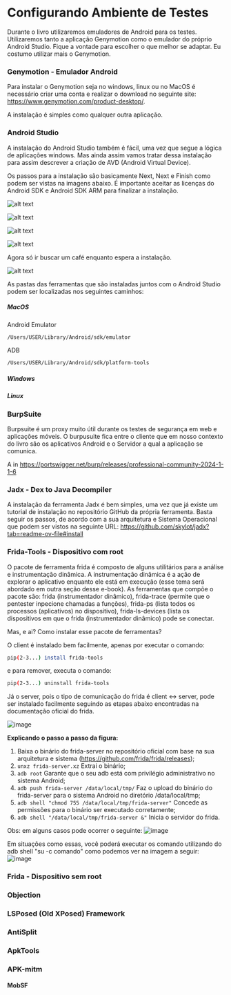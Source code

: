 # Configurando Ambiente de Testes

Durante o livro utilizaremos emuladores de Android para os testes. Utilizaremos tanto a aplicação Genymotion como o emulador do próprio Android Studio. Fique a vontade para escolher o que melhor se adaptar. Eu costumo utilizar mais o Genymotion.

### Genymotion - Emulador Android

Para instalar o Genymotion seja no windows, linux ou no MacOS é necessário criar uma conta e  realizar o download no seguinte site: https://www.genymotion.com/product-desktop/.

A instalação é simples como qualquer outra aplicação.

### Android Studio

A instalação do Android Studio também é fácil, uma vez que segue a lógica de aplicações windows. Mas ainda assim vamos tratar dessa instalação para assim descrever a criação de AVD (Android Virtual Device).

Os passos para a instalação são basicamente Next, Next e Finish como podem ser vistas na imagens abaixo. É importante aceitar as licenças do Android SDK e Android SDK ARM para finalizar a instalação.

![alt text](image.png)

![alt text](image-1.png)

![alt text](image-2.png)

![alt text](image-3.png)

Agora só ir buscar um café enquanto espera a instalação.

![alt text](image-4.png)

As pastas das ferramentas que são instaladas juntos com o Android Studio podem ser localizadas nos seguintes caminhos:

##### MacOS

Android Emulator

```bash
/Users/USER/Library/Android/sdk/emulator
```

ADB

```bash
/Users/USER/Library/Android/sdk/platform-tools
```

##### Windows


##### Linux 


### BurpSuite 

Burpsuite é um proxy muito útil durante os testes de segurança em web e aplicações móveis. O burpusuite fica entre o cliente que em nosso contexto do livro são os aplicativos Android e o Servidor a qual a aplicação se comunica. 

A in
https://portswigger.net/burp/releases/professional-community-2024-1-1-6


### Jadx - Dex to Java Decompiler

A instalação da ferramenta Jadx é bem simples, uma vez que já existe um tutorial de instalação no repositório GitHub da própria ferramenta. Basta seguir os passos, de acordo com a sua arquitetura e Sistema Operacional que podem ser vistos na seguinte URL: https://github.com/skylot/jadx?tab=readme-ov-file#install

### Frida-Tools - Dispositivo com root
O pacote de ferramenta frida é composto de alguns utilitários para a análise e instrumentação dinâmica. A instrumentação dinâmica é a ação de explorar o aplicativo enquanto ele está em execução (esse tema será abordado em outra seção desse e-book). As ferramentas que compõe o pacote são: frida (instrumentador dinâmico), frida-trace (permite que o pentester inpecione chamadas a funções), frida-ps (lista todos os processos (aplicativos) no dispositivo), frida-ls-devices (lista os dispositivos em que o frida (instrumentador dinâmico) pode se conectar.

Mas, e ai? Como instalar esse pacote de ferramentas?

O client é instalado bem facilmente, apenas por executar o comando: 

```bash
pip(2-3...) install frida-tools
```
e para remover, executa o comando:

```bash
pip(2-3...) uninstall frida-tools
```

Já o server, pois o tipo de comunicação do frida é client <-> server, pode ser instalado facilmente seguindo as etapas abaixo encontradas na documentação oficial do frida.

![image](https://github.com/user-attachments/assets/2977483e-2868-44d2-80b5-a0d74bb782af)

**Explicando o passo a passo da figura:**

1. Baixa o binário do frida-server no repositório oficial com base na sua arquitetura e sistema (https://github.com/frida/frida/releases);
2. `unxz frida-server.xz` Extrai o binário;
3. `adb root` Garante que o seu adb está com privilégio administrativo no sistema Android;
4. `adb push frida-server /data/local/tmp/` Faz o upload do binário do frida-server para o sistema Android no diretório /data/local/tmp;
5. `adb shell "chmod 755 /data/local/tmp/frida-server"` Concede as permissões para o binário ser executado corretamente;
6. `adb shell "/data/local/tmp/frida-server &"` Inicia o servidor do frida.

Obs: em alguns casos pode ocorrer o seguinte:
![image](https://github.com/user-attachments/assets/28f915f1-af76-4fc5-afed-186c42f6e635)

Em situações como essas, você poderá executar os comando utilizando do adb shell "su -c comando" como podemos ver na imagem a seguir:
![image](https://github.com/user-attachments/assets/243ee883-c309-481d-94eb-fe982ac76ed0)

### Frida - Dispositivo sem root

### Objection

### LSPosed (Old XPosed) Framework

### AntiSplit

### ApkTools

### APK-mitm

#### MobSF



